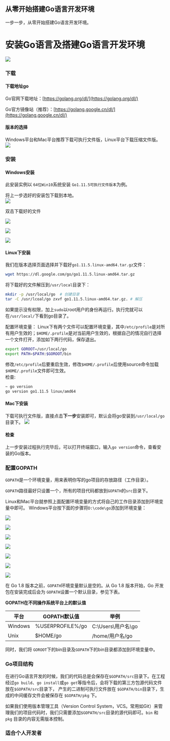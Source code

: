 ## 从零开始搭建Go语言开发环境

一步一步，从零开始搭建Go语言开发环境。

# 安装Go语言及搭建Go语言开发环境
![](/static/image/development/install_go_dev_1.jpg)

### 下载

#### 下载地址go

Go官网下载地址：[https://golang.org/dl/](https://golang.org/dl/)

Go官方镜像站（推荐）：[https://golang.google.cn/dl/](https://golang.google.cn/dl/)

#### 版本的选择

Windows平台和Mac平台推荐下载可执行文件版，Linux平台下载压缩文件版。
![](/static/image/development/install_go_dev_2.png)

### 安装

#### Windows安装

此安装实例以 `64位Win10`系统安装 `Go1.11.5可执行文件版本`为例。

将上一步选好的安装包下载到本地。  
![](/static/image/development/install_go_dev_3.png)
  
双击下载好的文件

![](/static/image/development/install_go_dev_4.png)

![](/static/image/development/install_go_dev_5.png)

![](/static/image/development/install_go_dev_6.png)

#### Linux下安装

我们在版本选择页面选择并下载好`go1.11.5.linux-amd64.tar.gz`文件：
```bash
wget https://dl.google.com/go/go1.11.5.linux-amd64.tar.gz
```
将下载好的文件解压到`/usr/local`目录下：
```bash
mkdir -p /usr/local/go  # 创建目录
tar -C /usr/lcoal/go zxvf go1.11.5.linux-amd64.tar.gz. # 解压
```
如果提示没有权限，加上`sudo`以root用户的身份再运行。执行完就可以在`/usr/local/`下看到go目录了。

配置环境变量： Linux下有两个文件可以配置环境变量，其中`/etc/profile`是对所有用户生效的；`$HOME/.profile`是对当前用户生效的，根据自己的情况自行选择一个文件打开，添加如下两行代码，保存退出。
```bash
export GOROOT=/usr/local/go
export PATH=$PATH:$GOROOT/bin
```
修改`/etc/profile`后要重启生效，修改`$HOME/.profile`后使用source命令加载`$HOME/.profile`文件即可生效。   
检查:
```bash
~ go version
go version go1.11.5 linux/amd64
```
#### Mac下安装

下载可执行文件版，直接点击**下一步**安装即可，默认会将go安装到`/usr/local/go`目录下。
![](/static/image/development/mac_install_go.png)

#### 检查
上一步安装过程执行完毕后，可以打开终端窗口，输入`go version`命令，查看安装的Go版本。

### 配置GOPATH

`GOPATH`是一个环境变量，用来表明你写的go项目的存放路径（工作目录）。

`GOPATH`路径最好只设置一个，所有的项目代码都放到`GOPATH`的`src`目录下。

Linux和Mac平台就参照上面配置环境变量的方式将自己的工作目录添加到环境变量中即可。 Windows平台按下面的步骤将`D:\code\go`添加到环境变量：

![](/static/image/development/install_go_dev_7.png)

![](/static/image/development/install_go_dev_8.png)

![](/static/image/development/install_go_dev_9.png)

![](/static/image/development/install_go_dev_10.png)

![](/static/image/development/install_go_dev_11.png)

![](/static/image/development/install_go_dev_12.png)

![](/static/image/development/install_go_dev_13.png)

在 Go 1.8 版本之前，`GOPATH`环境变量默认是空的。从 Go 1.8 版本开始，Go 开发包在安装完成后会为 `GOPATH`设置一个默认目录，参见下表。

**GOPATH在不同操作系统平台上的默认值**

| 平台 | GOPATH默认值	| 举例 |
| ----- | ----- | ----- |
| Windows | %USERPROFILE%/go | C:\Users\用户名\go |
| Unix | $HOME/go | /home/用户名/go |
同时，我们将 `GOROOT`下的bin目录及`GOPATH`下的bin目录都添加到环境变量中。

### Go项目结构 

在进行Go语言开发的时候，我们的代码总是会保存在`$GOPATH/src`目录下。在工程经过`go build`、`go install`或`go get`等指令后，会将下载的第三方包源代码文件放在`$GOPATH/src`目录下， 产生的二进制可执行文件放在 `$GOPATH/bin`目录下，生成的中间缓存文件会被保存在 `$GOPATH/pkg` 下。

如果我们使用版本管理工具（Version Control System，VCS。常用如Git）来管理我们的项目代码时，我们只需要添加`$GOPATH/src`目录的源代码即可。`bin` 和 `pkg` 目录的内容无需版本控制。

### 适合个人开发者


